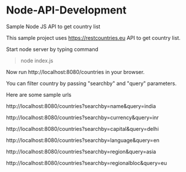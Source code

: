 # Node-API-Development
Sample Node JS API to get country list

This sample project uses https://restcountries.eu API to get country list.

Start node server by typing command

> node index.js

Now run http://localhost:8080/countries in your browser.

You can filter country by passing "searchby" and "query" parameters.

Here are some sample urls

http://localhost:8080/countries?searchby=name&query=india

http://localhost:8080/countries?searchby=currency&query=inr

http://localhost:8080/countries?searchby=capital&query=delhi

http://localhost:8080/countries?searchby=language&query=en

http://localhost:8080/countries?searchby=region&query=asia

http://localhost:8080/countries?searchby=regionalbloc&query=eu
